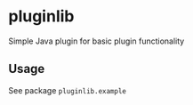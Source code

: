 # pluginlib

Simple Java plugin for basic plugin functionality

## Usage

See package ```pluginlib.example```
